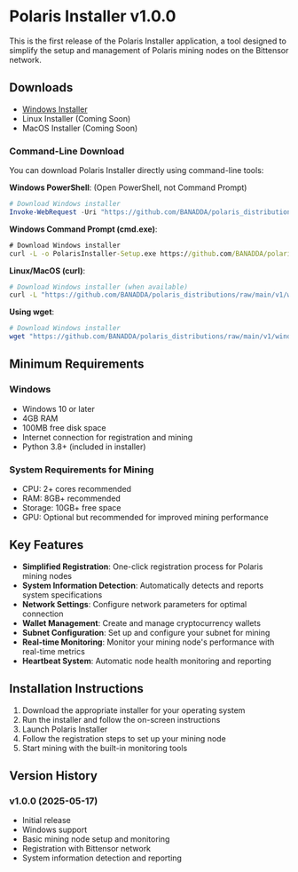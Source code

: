 # Polaris Installer v1.0.0

This is the first release of the Polaris Installer application, a tool designed to simplify the setup and management of Polaris mining nodes on the Bittensor network.

## Downloads

- [Windows Installer](./windows/PolarisInstaller-Setup.exe)
- Linux Installer (Coming Soon)
- MacOS Installer (Coming Soon)

### Command-Line Download

You can download Polaris Installer directly using command-line tools:

**Windows PowerShell**: (Open PowerShell, not Command Prompt)
```powershell
# Download Windows installer
Invoke-WebRequest -Uri "https://github.com/BANADDA/polaris_distributions/raw/main/v1/windows/PolarisInstaller-Setup.exe" -OutFile "PolarisInstaller-Setup.exe"
```

**Windows Command Prompt (cmd.exe)**:
```cmd
# Download Windows installer
curl -L -o PolarisInstaller-Setup.exe https://github.com/BANADDA/polaris_distributions/raw/main/v1/windows/PolarisInstaller-Setup.exe
```

**Linux/MacOS (curl)**:
```bash
# Download Windows installer (when available)
curl -L "https://github.com/BANADDA/polaris_distributions/raw/main/v1/windows/PolarisInstaller-Setup.exe" -o "PolarisInstaller-Setup.exe"
```

**Using wget**:
```bash
# Download Windows installer
wget "https://github.com/BANADDA/polaris_distributions/raw/main/v1/windows/PolarisInstaller-Setup.exe"
```

## Minimum Requirements

### Windows
- Windows 10 or later
- 4GB RAM
- 100MB free disk space
- Internet connection for registration and mining
- Python 3.8+ (included in installer)

### System Requirements for Mining
- CPU: 2+ cores recommended
- RAM: 8GB+ recommended
- Storage: 10GB+ free space
- GPU: Optional but recommended for improved mining performance

## Key Features

- **Simplified Registration**: One-click registration process for Polaris mining nodes
- **System Information Detection**: Automatically detects and reports system specifications
- **Network Settings**: Configure network parameters for optimal connection
- **Wallet Management**: Create and manage cryptocurrency wallets
- **Subnet Configuration**: Set up and configure your subnet for mining
- **Real-time Monitoring**: Monitor your mining node's performance with real-time metrics
- **Heartbeat System**: Automatic node health monitoring and reporting

## Installation Instructions

1. Download the appropriate installer for your operating system
2. Run the installer and follow the on-screen instructions
3. Launch Polaris Installer
4. Follow the registration steps to set up your mining node
5. Start mining with the built-in monitoring tools

## Version History

### v1.0.0 (2025-05-17)
- Initial release
- Windows support
- Basic mining node setup and monitoring
- Registration with Bittensor network
- System information detection and reporting 